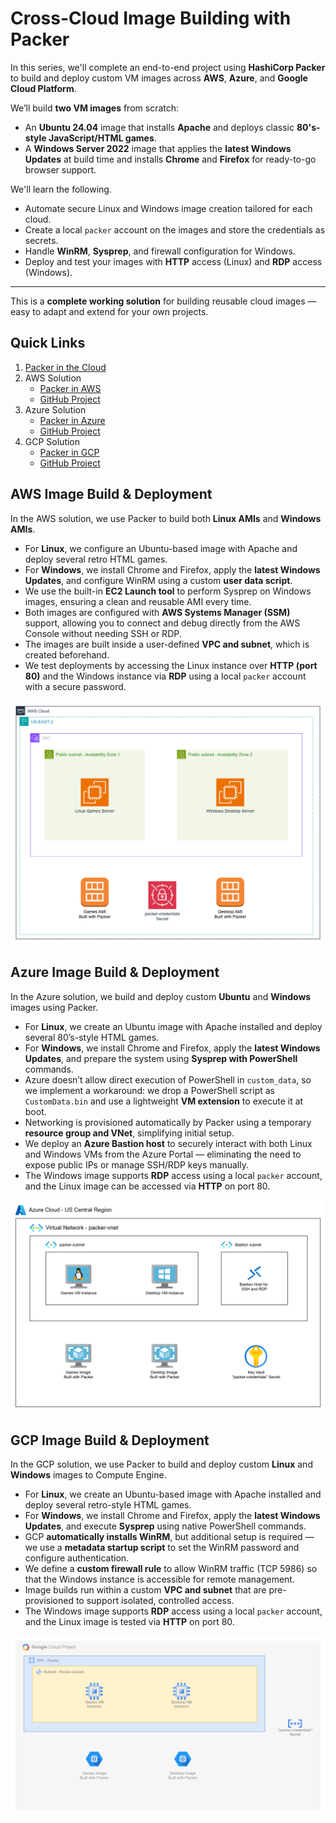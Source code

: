 # Cross-Cloud Image Building with Packer  

In this series, we'll complete an end-to-end project using **HashiCorp Packer** to build and deploy custom VM images across **AWS**, **Azure**, and **Google Cloud Platform**.

We’ll build **two VM images** from scratch:

- An **Ubuntu 24.04** image that installs **Apache** and deploys classic **80's-style JavaScript/HTML games**.
- A **Windows Server 2022** image that applies the **latest Windows Updates** at build time and installs **Chrome** and **Firefox** for ready-to-go browser support.

We'll learn the following.

- Automate secure Linux and Windows image creation tailored for each cloud.
- Create a local `packer` account on the images and store the credentials as secrets.
- Handle **WinRM**, **Sysprep**, and firewall configuration for Windows.
- Deploy and test your images with **HTTP** access (Linux) and **RDP** access (Windows).

---

This is a **complete working solution** for building reusable cloud images — easy to adapt and extend for your own projects.

## Quick Links

1. [Packer in the Cloud](https://youtu.be/buLKqtuRzWc)
2. AWS Solution
   - [Packer in AWS](https://youtu.be/VXyYrJS6esk)
   - [GitHub Project](https://github.com/mamonaco1973/aws-packer/)
3. Azure Solution
   - [Packer in Azure](https://youtu.be/NMRtx4fbyNM)
   - [GitHub Project](https://github.com/mamonaco1973/azure-packer/)
4. GCP Solution
   - [Packer in GCP](https://youtu.be/4GTBJJRQi7Y)
   - [GitHub Project](https://github.com/mamonaco1973/gcp-packer/)

## AWS Image Build & Deployment

In the AWS solution, we use Packer to build both **Linux AMIs** and **Windows AMIs**.

- For **Linux**, we configure an Ubuntu-based image with Apache and deploy several retro HTML games.
- For **Windows**, we install Chrome and Firefox, apply the **latest Windows Updates**, and configure WinRM using a custom **user data script**.
- We use the built-in **EC2 Launch tool** to perform Sysprep on Windows images, ensuring a clean and reusable AMI every time.
- Both images are configured with **AWS Systems Manager (SSM)** support, allowing you to connect and debug directly from the AWS Console without needing SSH or RDP.
- The images are built inside a user-defined **VPC and subnet**, which is created beforehand.
- We test deployments by accessing the Linux instance over **HTTP (port 80)** and the Windows instance via **RDP** using a local `packer` account with a secure password.

![ami](./aws-packer.png)

## Azure Image Build & Deployment

In the Azure solution, we build and deploy custom **Ubuntu** and **Windows** images using Packer.

- For **Linux**, we create an Ubuntu image with Apache installed and deploy several 80’s-style HTML games.
- For **Windows**, we install Chrome and Firefox, apply the **latest Windows Updates**, and prepare the system using **Sysprep with PowerShell** commands.
- Azure doesn’t allow direct execution of PowerShell in `custom_data`, so we implement a workaround: we drop a PowerShell script as `CustomData.bin` and use a lightweight **VM extension** to execute it at boot.
- Networking is provisioned automatically by Packer using a temporary **resource group and VNet**, simplifying initial setup.
- We deploy an **Azure Bastion host** to securely interact with both Linux and Windows VMs from the Azure Portal — eliminating the need to expose public IPs or manage SSH/RDP keys manually.
- The Windows image supports **RDP** access using a local `packer` account, and the Linux image can be accessed via **HTTP** on port 80.

![azure](./azure-packer.png)

## GCP Image Build & Deployment

In the GCP solution, we use Packer to build and deploy custom **Linux** and **Windows** images to Compute Engine.

- For **Linux**, we create an Ubuntu-based image with Apache installed and deploy several retro-style HTML games.
- For **Windows**, we install Chrome and Firefox, apply the **latest Windows Updates**, and execute **Sysprep** using native PowerShell commands.
- GCP **automatically installs WinRM**, but additional setup is required — we use a **metadata startup script** to set the WinRM password and configure authentication.
- We define a **custom firewall rule** to allow WinRM traffic (TCP 5986) so that the Windows instance is accessible for remote management.
- Image builds run within a custom **VPC and subnet** that are pre-provisioned to support isolated, controlled access.
- The Windows image supports **RDP** access using a local `packer` account, and the Linux image is tested via **HTTP** on port 80.

![gcp](./gcp-packer.png)
